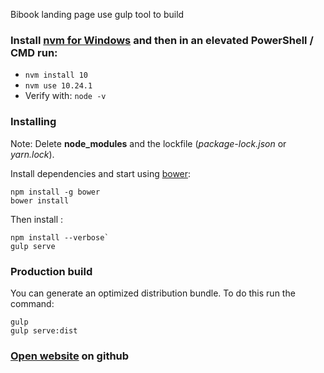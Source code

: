 Bibook landing page use gulp tool to build 

### Install [nvm for Windows](https://github.com/coreybutler/nvm-windows) and then in an elevated PowerShell / CMD run:
+ `nvm install 10`
+ `nvm use 10.24.1`
+ Verify with: `node -v`

### Installing
Note: Delete **node_modules** and the lockfile (*package-lock.json* or *yarn.lock*).

Install dependencies and start using [bower](https://bower.io/#install-bower/):

```CLI
npm install -g bower
bower install
```

Then install :

```CLI
npm install --verbose`
gulp serve
```

### Production build

You can generate an optimized distribution bundle. To do this run the command:

```CLI
gulp
gulp serve:dist
```

### [Open website](https://mrcanon.github.io/bibook-gulp-4/) on github
